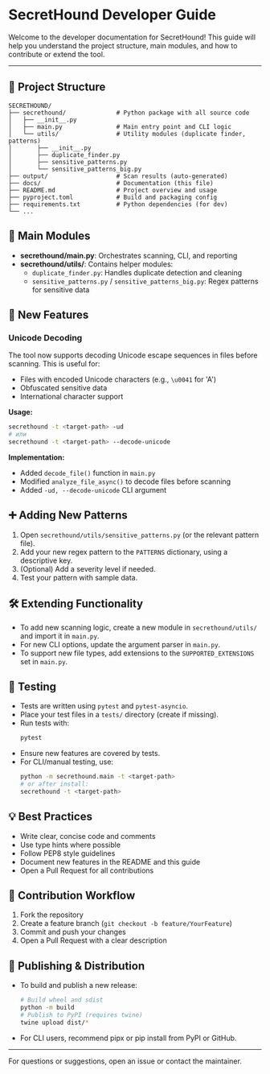 # SecretHound Developer Guide

Welcome to the developer documentation for SecretHound! This guide will help you understand the project structure, main modules, and how to contribute or extend the tool.

---

## 📁 Project Structure

```
SECRETHOUND/
├── secrethound/              # Python package with all source code
│   ├── __init__.py
│   ├── main.py               # Main entry point and CLI logic
│   └── utils/                # Utility modules (duplicate finder, patterns)
│       ├── __init__.py
│       ├── duplicate_finder.py
│       ├── sensitive_patterns.py
│       └── sensitive_patterns_big.py
├── output/                   # Scan results (auto-generated)
├── docs/                     # Documentation (this file)
├── README.md                 # Project overview and usage
├── pyproject.toml            # Build and packaging config
├── requirements.txt          # Python dependencies (for dev)
└── ...
```

## 🧩 Main Modules

- **secrethound/main.py**: Orchestrates scanning, CLI, and reporting
- **secrethound/utils/**: Contains helper modules:
  - `duplicate_finder.py`: Handles duplicate detection and cleaning
  - `sensitive_patterns.py` / `sensitive_patterns_big.py`: Regex patterns for sensitive data

## 🔧 New Features

### Unicode Decoding
The tool now supports decoding Unicode escape sequences in files before scanning. This is useful for:
- Files with encoded Unicode characters (e.g., `\u0041` for 'A')
- Obfuscated sensitive data
- International character support

**Usage:**
```bash
secrethound -t <target-path> -ud
# или
secrethound -t <target-path> --decode-unicode
```

**Implementation:**
- Added `decode_file()` function in `main.py`
- Modified `analyze_file_async()` to decode files before scanning
- Added `-ud, --decode-unicode` CLI argument

## ➕ Adding New Patterns

1. Open `secrethound/utils/sensitive_patterns.py` (or the relevant pattern file).
2. Add your new regex pattern to the `PATTERNS` dictionary, using a descriptive key.
3. (Optional) Add a severity level if needed.
4. Test your pattern with sample data.

## 🛠 Extending Functionality

- To add new scanning logic, create a new module in `secrethound/utils/` and import it in `main.py`.
- For new CLI options, update the argument parser in `main.py`.
- To support new file types, add extensions to the `SUPPORTED_EXTENSIONS` set in `main.py`.

## 🧪 Testing

- Tests are written using `pytest` and `pytest-asyncio`.
- Place your test files in a `tests/` directory (create if missing).
- Run tests with:
  ```bash
  pytest
  ```
- Ensure new features are covered by tests.
- For CLI/manual testing, use:
  ```bash
  python -m secrethound.main -t <target-path>
  # or after install:
  secrethound -t <target-path>
  ```

## 💡 Best Practices

- Write clear, concise code and comments
- Use type hints where possible
- Follow PEP8 style guidelines
- Document new features in the README and this guide
- Open a Pull Request for all contributions

## 🤝 Contribution Workflow

1. Fork the repository
2. Create a feature branch (`git checkout -b feature/YourFeature`)
3. Commit and push your changes
4. Open a Pull Request with a clear description

## 🚀 Publishing & Distribution

- To build and publish a new release:
  ```bash
  # Build wheel and sdist
  python -m build
  # Publish to PyPI (requires twine)
  twine upload dist/*
  ```
- For CLI users, recommend pipx or pip install from PyPI or GitHub.

---

For questions or suggestions, open an issue or contact the maintainer.
